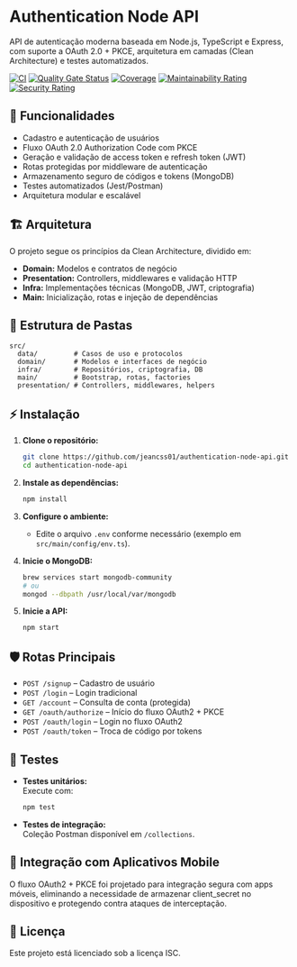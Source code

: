 # Authentication Node API

API de autenticação moderna baseada em Node.js, TypeScript e Express, com suporte a OAuth 2.0 + PKCE, arquitetura em camadas (Clean Architecture) e testes automatizados.

[![CI](https://github.com/jeancss01/authentication-node-api/actions/workflows/ci.yml/badge.svg)](https://github.com/jeancss01/authentication-node-api/actions/workflows/ci.yml)
[![Quality Gate Status](https://sonarcloud.io/api/project_badges/measure?project=jeancss01_authentication-node-api&metric=alert_status)](https://sonarcloud.io/summary/new_code?id=jeancss01_authentication-node-api)
[![Coverage](https://sonarcloud.io/api/project_badges/measure?project=jeancss01_authentication-node-api&metric=coverage)](https://sonarcloud.io/summary/new_code?id=jeancss01_authentication-node-api)
[![Maintainability Rating](https://sonarcloud.io/api/project_badges/measure?project=jeancss01_authentication-node-api&metric=sqale_rating)](https://sonarcloud.io/summary/new_code?id=jeancss01_authentication-node-api)
[![Security Rating](https://sonarcloud.io/api/project_badges/measure?project=jeancss01_authentication-node-api&metric=security_rating)](https://sonarcloud.io/summary/new_code?id=jeancss01_authentication-node-api)

## 🚀 Funcionalidades

- Cadastro e autenticação de usuários
- Fluxo OAuth 2.0 Authorization Code com PKCE
- Geração e validação de access token e refresh token (JWT)
- Rotas protegidas por middleware de autenticação
- Armazenamento seguro de códigos e tokens (MongoDB)
- Testes automatizados (Jest/Postman)
- Arquitetura modular e escalável

## 🏗️ Arquitetura

O projeto segue os princípios da Clean Architecture, dividido em:

- **Domain:** Modelos e contratos de negócio
- **Presentation:** Controllers, middlewares e validação HTTP
- **Infra:** Implementações técnicas (MongoDB, JWT, criptografia)
- **Main:** Inicialização, rotas e injeção de dependências

## 📂 Estrutura de Pastas

```
src/
  data/         # Casos de uso e protocolos
  domain/       # Modelos e interfaces de negócio
  infra/        # Repositórios, criptografia, DB
  main/         # Bootstrap, rotas, factories
  presentation/ # Controllers, middlewares, helpers
```

## ⚡ Instalação

1. **Clone o repositório:**
   ```bash
   git clone https://github.com/jeancss01/authentication-node-api.git
   cd authentication-node-api
   ```

2. **Instale as dependências:**
   ```bash
   npm install
   ```

3. **Configure o ambiente:**
   - Edite o arquivo `.env` conforme necessário (exemplo em `src/main/config/env.ts`).

4. **Inicie o MongoDB:**
   ```bash
   brew services start mongodb-community
   # ou
   mongod --dbpath /usr/local/var/mongodb
   ```

5. **Inicie a API:**
   ```bash
   npm start
   ```

## 🛡️ Rotas Principais

- `POST /signup` – Cadastro de usuário
- `POST /login` – Login tradicional
- `GET /account` – Consulta de conta (protegida)
- `GET /oauth/authorize` – Início do fluxo OAuth2 + PKCE
- `POST /oauth/login` – Login no fluxo OAuth2
- `POST /oauth/token` – Troca de código por tokens

## 🧪 Testes

- **Testes unitários:**  
  Execute com:
  ```bash
  npm test
  ```
- **Testes de integração:**  
  Coleção Postman disponível em `/collections`.

## 📱 Integração com Aplicativos Mobile

O fluxo OAuth2 + PKCE foi projetado para integração segura com apps móveis, eliminando a necessidade de armazenar client_secret no dispositivo e protegendo contra ataques de interceptação.

## 📝 Licença

Este projeto está licenciado sob a licença ISC.
